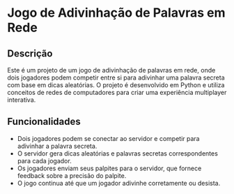# Jogo de Adivinhação de Palavras em Rede

## Descrição

Este é um projeto de um jogo de adivinhação de palavras em rede, onde dois jogadores podem competir entre si para adivinhar uma palavra secreta com base em dicas aleatórias. O projeto é desenvolvido em Python e utiliza conceitos de redes de computadores para criar uma experiência multiplayer interativa.

## Funcionalidades

- Dois jogadores podem se conectar ao servidor e competir para adivinhar a palavra secreta.
- O servidor gera dicas aleatórias e palavras secretas correspondentes para cada jogador.
- Os jogadores enviam seus palpites para o servidor, que fornece feedback sobre a precisão do palpite.
- O jogo continua até que um jogador adivinhe corretamente ou desista.
